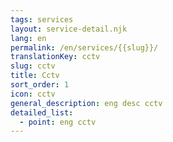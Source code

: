 ```yaml
---
tags: services
layout: service-detail.njk
lang: en
permalink: /en/services/{{slug}}/
translationKey: cctv
slug: cctv
title: Cctv
sort_order: 1
icon: cctv
general_description: eng desc cctv
detailed_list:
  - point: eng cctv
---
```

